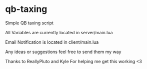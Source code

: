# qb-taxing
Simple QB taxing script

All Variables are currently located in server/main.lua

Email Notification is located in client/main.lua

Any ideas or suggestions feel free to send them my way

Thanks to ReallyPluto and Kyle For helping me get this working <3
